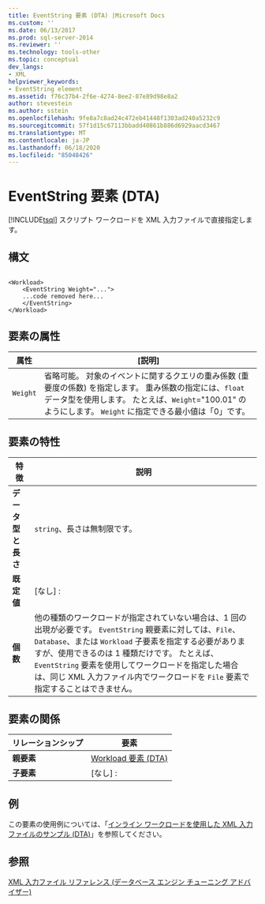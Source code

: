 ```yaml
---
title: EventString 要素 (DTA) |Microsoft Docs
ms.custom: ''
ms.date: 06/13/2017
ms.prod: sql-server-2014
ms.reviewer: ''
ms.technology: tools-other
ms.topic: conceptual
dev_langs:
- XML
helpviewer_keywords:
- EventString element
ms.assetid: f76c37b4-2f6e-4274-8ee2-87e89d98e8a2
author: stevestein
ms.author: sstein
ms.openlocfilehash: 9fe8a7c8ad24c472eb41448f1303ad240a5232c9
ms.sourcegitcommit: 57f1d15c67113bbadd40861b886d6929aacd3467
ms.translationtype: MT
ms.contentlocale: ja-JP
ms.lasthandoff: 06/18/2020
ms.locfileid: "85048426"
---
```

# <a name="eventstring-element-dta"></a>EventString 要素 (DTA)
  [!INCLUDE[tsql](../../includes/tsql-md.md)] スクリプト ワークロードを XML 入力ファイルで直接指定します。  
  
## <a name="syntax"></a>構文  
  
```  
  
<Workload>  
    <EventString Weight="...">  
    ...code removed here...  
    </EventString>  
</Workload>  
```  
  
## <a name="element-attributes"></a>要素の属性  
  
|属性|[説明]|  
|---------------|-----------------|  
|`Weight`|省略可能。 対象のイベントに関するクエリの重み係数 (重要度の係数) を指定します。 重み係数の指定には、`float` データ型を使用します。 たとえば、`Weight`="100.01" のようにします。 `Weight` に指定できる最小値は「0」です。|  
  
## <a name="element-characteristics"></a>要素の特性  
  
|特徴|説明|  
|--------------------|-----------------|  
|**データ型と長さ**|`string`、長さは無制限です。|  
|**既定値**|[なし] :|  
|**個数**|他の種類のワークロードが指定されていない場合は、1 回の出現が必要です。 `EventString` 親要素に対しては、`File`、`Database`、または `Workload` 子要素を指定する必要がありますが、使用できるのは 1 種類だけです。 たとえば、`EventString` 要素を使用してワークロードを指定した場合は、同じ XML 入力ファイル内でワークロードを `File` 要素で指定することはできません。|  
  
## <a name="element-relationships"></a>要素の関係  
  
|リレーションシップ|要素|  
|------------------|--------------|  
|**親要素**|[Workload 要素 &#40;DTA&#41;](workload-element-dta.md)|  
|**子要素**|[なし] :|  
  
## <a name="example"></a>例  
 この要素の使用例については、「[インライン ワークロードを使用した XML 入力ファイルのサンプル &#40;DTA&#41;](xml-input-file-sample-with-inline-workload-dta.md)」を参照してください。  
  
## <a name="see-also"></a>参照  
 [XML 入力ファイル リファレンス &#40;データベース エンジン チューニング アドバイザー&#41;](xml-input-file-reference-database-engine-tuning-advisor.md)  
  
  
